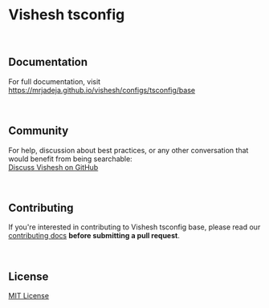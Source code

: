 # Vishesh tsconfig

<br />

## Documentation

For full documentation, visit https://mrjadeja.github.io/vishesh/configs/tsconfig/base

<br />

## Community

For help, discussion about best practices, or any other conversation that would benefit from being searchable: <br />
[Discuss Vishesh on GitHub](https://github.com/mrjadeja/vishesh/discussions)

<br />

## Contributing

If you're interested in contributing to Vishesh tsconfig base, please read our [contributing docs](https://github.com/mrjadeja/vishesh/blob/main/src/packages/dev/tsconfig/CONTRIBUTING.md) **before submitting a pull request**.

<br />

## License

[MIT License](https://github.com/mrjadeja/vishesh/blob/main/src/packages/dev/tsconfig/LICENSE)
